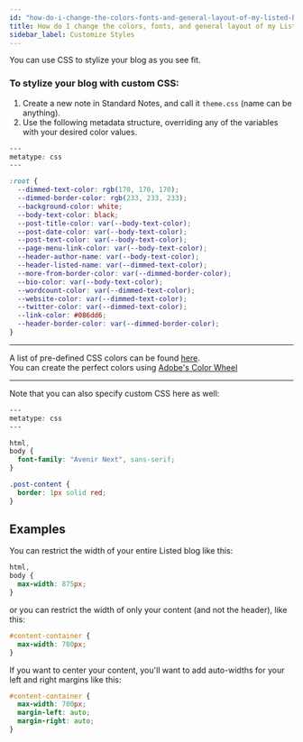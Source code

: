 ```yaml
---
id: "how-do-i-change-the-colors-fonts-and-general-layout-of-my-listed-blog"
title: How do I change the colors, fonts, and general layout of my Listed blog?
sidebar_label: Customize Styles
---
```


You can use CSS to stylize your blog as you see fit.

### To stylize your blog with custom CSS:

1. Create a new note in Standard Notes, and call it `theme.css` (name can be anything).
2. Use the following metadata structure, overriding any of the variables with your desired color values.

```css
---
metatype: css
---

:root {
  --dimmed-text-color: rgb(170, 170, 170);
  --dimmed-border-color: rgb(233, 233, 233);
  --background-color: white;
  --body-text-color: black;
  --post-title-color: var(--body-text-color);
  --post-date-color: var(--body-text-color);
  --post-text-color: var(--body-text-color);
  --page-menu-link-color: var(--body-text-color);
  --header-author-name: var(--body-text-color);
  --header-listed-name: var(--dimmed-text-color);
  --more-from-border-color: var(--dimmed-border-color);
  --bio-color: var(--body-text-color);
  --wordcount-color: var(--dimmed-text-color);
  --website-color: var(--dimmed-text-color);
  --twitter-color: var(--dimmed-text-color);
  --link-color: #086dd6;
  --header-border-color: var(--dimmed-border-color);
}
```

---

A list of pre-defined CSS colors can be found [here](https://developer.mozilla.org/en-US/docs/Web/CSS/color_value).  
You can create the perfect colors using [Adobe's Color Wheel](https://color.adobe.com/create/color-wheel)

---

Note that you can also specify custom CSS here as well:

```css
---
metatype: css
---

html,
body {
  font-family: "Avenir Next", sans-serif;
}

.post-content {
  border: 1px solid red;
}
```

## Examples

You can restrict the width of your entire Listed blog like this:

```css
html,
body {
  max-width: 875px;
}
```

or you can restrict the width of only your content (and not the header), like this:

```css
#content-container {
  max-width: 700px;
}
```

If you want to center your content, you'll want to add auto-widths for your left and right margins like this:

```css
#content-container {
  max-width: 700px;
  margin-left: auto;
  margin-right: auto;
}
```
